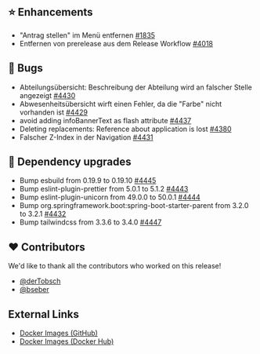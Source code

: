 ## ⭐ Enhancements

- "Antrag stellen" im Menü entfernen [#1835](https://github.com/urlaubsverwaltung/urlaubsverwaltung/issues/1835)
- Entfernen von prerelease aus dem Release Workflow  [#4018](https://github.com/urlaubsverwaltung/urlaubsverwaltung/issues/4018)

## 🐞 Bugs

- Abteilungsübersicht: Beschreibung der Abteilung wird an falscher Stelle angezeigt [#4430](https://github.com/urlaubsverwaltung/urlaubsverwaltung/issues/4430)
- Abwesenheitsübersicht wirft einen Fehler, da die  "Farbe" nicht vorhanden ist [#4429](https://github.com/urlaubsverwaltung/urlaubsverwaltung/issues/4429)
- avoid adding infoBannerText as flash attribute [#4437](https://github.com/urlaubsverwaltung/urlaubsverwaltung/pull/4437)
- Deleting replacements: Reference about application is lost [#4380](https://github.com/urlaubsverwaltung/urlaubsverwaltung/issues/4380)
- Falscher Z-Index in der Navigation [#4431](https://github.com/urlaubsverwaltung/urlaubsverwaltung/issues/4431)

## 🔨 Dependency upgrades

- Bump esbuild from 0.19.9 to 0.19.10 [#4445](https://github.com/urlaubsverwaltung/urlaubsverwaltung/pull/4445)
- Bump eslint-plugin-prettier from 5.0.1 to 5.1.2 [#4443](https://github.com/urlaubsverwaltung/urlaubsverwaltung/pull/4443)
- Bump eslint-plugin-unicorn from 49.0.0 to 50.0.1 [#4444](https://github.com/urlaubsverwaltung/urlaubsverwaltung/pull/4444)
- Bump org.springframework.boot:spring-boot-starter-parent from 3.2.0 to 3.2.1 [#4432](https://github.com/urlaubsverwaltung/urlaubsverwaltung/pull/4432)
- Bump tailwindcss from 3.3.6 to 3.4.0 [#4447](https://github.com/urlaubsverwaltung/urlaubsverwaltung/pull/4447)

## ❤️ Contributors

We'd like to thank all the contributors who worked on this release!

- [@derTobsch](https://github.com/derTobsch)
- [@bseber](https://github.com/bseber)
## External Links

- [Docker Images (GitHub)](https://github.com/urlaubsverwaltung/urlaubsverwaltung/pkgs/container/urlaubsverwaltung%2Furlaubsverwaltung)
- [Docker Images (Docker Hub)](https://hub.docker.com/r/urlaubsverwaltung/urlaubsverwaltung)
